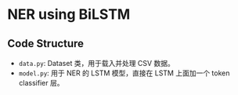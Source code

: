 # NER using BiLSTM

## Code Structure

- `data.py`: Dataset 类，用于载入并处理 CSV 数据。
- `model.py`: 用于 NER 的 LSTM 模型，直接在 LSTM 上面加一个 token classifier 层。